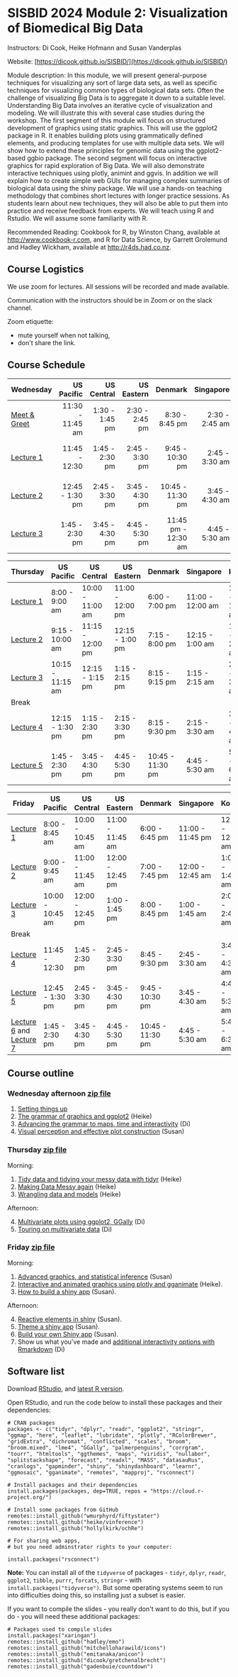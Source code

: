 # SISBID 2024 Module 2: Visualization of Biomedical Big Data

Instructors: Di Cook, Heike Hofmann and Susan Vanderplas

Website: [https://dicook.github.io/SISBID/](https://dicook.github.io/SISBID/)

Module description: In this module, we will present general-purpose techniques for visualizing any sort of large data sets, 
as well as specific techniques for visualizing common types of biological data sets. Often the challenge of visualizing Big Data 
is to aggregate it down to a suitable level. Understanding Big Data involves an iterative cycle of visualization and modeling. 
We will illustrate this with several case studies during the workshop. The first segment of this module will focus on structured 
development of graphics using static graphics. This will use the ggplot2 package in R. It enables building plots using 
grammatically defined elements, and producing templates for use with multiple data sets. We will show how to extend these 
principles for genomic data using the ggplot2-based ggbio package. The second segment will focus on interactive graphics 
for rapid exploration of Big Data. We will also demonstrate interactive techniques using plotly, animint and ggvis. In addition 
we will explain how to create simple web GUIs for managing complex summaries of biological data using the shiny package. 
We will use a hands-on teaching methodology that combines short lectures with longer practice sessions. As students learn about 
new techniques, they will also be able to put them into practice and receive feedback from experts. We will teach using R and Rstudio. 
We will assume some familiarity with R.

Recommended Reading: Cookbook for R, by Winston Chang, available at <http://www.cookbook-r.com>, and R for Data Science, by Garrett Grolemund and Hadley Wickham, available at <http://r4ds.had.co.nz>.

## Course Logistics

We use zoom for lectures. All sessions will be recorded and made available. 

Communication with the instructors should be in Zoom or on the slack channel. 

Zoom etiquette: 

- mute yourself when not talking, 
- don't share the link. 

## Course Schedule


| Wednesday                                                                        | US Pacific          | US Central | US Eastern       | Denmark          |  Singapore        | Korea            | Melbourne |
|---------|--------:|--------:|--------:|--------:|--------:|--------:|--------:|
| [Meet & Greet](https://dicook.github.io/SISBID/slides/0-preamble/index.html)  | 11:30 - 11:45 am |          1:30 - 1:45 pm | 2:30 - 2:45 pm |   8:30 - 8:45 pm | 2:30 - 2:45 am | 3:30 - 3:45 am | 4:30 - 4:45 am |
| [Lecture 1](https://dicook.github.io/SISBID/slides/1.1-ggplot/index.html)     |    11:45 - 12:30 |          1:45 - 2:30 pm | 2:45 - 3:30 pm |   9:45 - 10:30 pm | 2:45 - 3:30 am | 3:45 - 4:30 am | 4:45 - 5:30 am |
| [Lecture 2](https://dicook.github.io/SISBID/slides/1.2-ggplot-adv/index.html) |  12:45 - 1:30 pm |          2:45 - 3:30 pm | 3:45 - 4:30 pm |  10:45 - 11:30 pm | 3:45 - 4:30 am | 4:45 - 5:30 am | 5:45 - 6:30 am |
| [Lecture 3](https://dicook.github.io/SISBID/slides/1.3-perception/index.html) |   1:45 - 2:30 pm |          3:45 - 4:30 pm | 4:45 - 5:30 pm | 11:45 pm - 12:30 am | 4:45 - 5:30 am | 5:45 - 6:30 am | 6:45 - 7:30 am |

| Thursday                                                                       | US Pacific          | US Central | US Eastern       | Denmark          |  Singapore        | Korea            | Melbourne |
|---------|---------|---------|---------|---------|----------|---------|---------|
| [Lecture 1](https://dicook.github.io/SISBID/slides/2.1-tidyr/index.html)        | 8:00 - 9:00 am   | 10:00 - 11:00 am        | 11:00 - 12:00 pm | 6:00 - 7:00 pm   | 11:00 - 12:00 am | 12:00 - 1:00 am | 1:00 - 2:00 am |
| [Lecture 2](https://dicook.github.io/SISBID/slides/2.2-messy-it-up/index.html)  | 9:15 - 10:00 am   | 11:15 - 12:00 pm        | 12:15 - 1:00 pm | 7:15 - 8:00 pm   | 12:15 - 1:00 am | 1:15 - 2:00 am   | 2:15 - 3:00 am |
| [Lecture 3](https://dicook.github.io/SISBID/slides/2.3-wrangling/index.html)    | 10:15 - 11:15 am | 12:15 - 1:15 pm        | 1:15 - 2:15 pm   | 8:15 - 9:15 pm   | 1:15 - 2:15 am   | 2:15 - 3:15 am   | 3:15 - 4:15 am |
| Break                                                                           |                  |                         |                  |                  |                  |                  |                |
| [Lecture 4](https://dicook.github.io/SISBID/slides/2.4-mvplot/index.html)       | 12:15 - 1:30 pm    | 1:15 - 2:30 pm          | 2:15 - 3:30 pm   | 8:15 - 9:30 pm   | 2:15 - 3:30 am   | 3:15 - 4:30 am   | 4:15 - 5:30 pm |
| [Lecture 5](https://dicook.github.io/SISBID/slides/2.5-mvplot-tour/index.html) | 1:45 - 2:30 pm   | 3:45 - 4:30 pm          | 4:45 - 5:30 pm   | 10:45 - 11:30 pm | 4:45 - 5:30 am   | 5:45 - 6:30 am   | 6:45 - 7:30 am |


| Friday                                                                        | US Pacific          | US Central | US Eastern       | Denmark          |  Singapore        | Korea            | Melbourne |
|---------|---------|---------|---------|---------|----------|---------|---------|
| [Lecture 1](https://dicook.github.io/SISBID/slides/2.6-adv-graphics/index.html)        | 8:00 - 8:45 am   | 10:00 - 10:45 am        | 11:00 - 11:45 am | 6:00 - 6:45 pm   | 11:00 - 11:45 pm | 12:00 - 12:45 am | 1:00 - 1:45 am |
| [Lecture 2](https://dicook.github.io/SISBID/slides/3.1-interactive-plots/index.html)  | 9:00 - 9:45 am   | 11:00 - 11:45 am        | 12:00 - 12:45 pm | 7:00 - 7:45 pm   | 12:00 - 12:45 am | 1:00 - 1:45 am   | 2:00 - 2:45 am |
| [Lecture 3](https://dicook.github.io/SISBID/slides/3.2-shiny-apps/index.html)    | 10:00 - 10:45 am | 12:00 - 12:45 pm        | 1:00 - 1:45 pm   | 8:00 - 8:45 pm   | 1:00 - 1:45 am   | 2:00 - 2:45 am   | 3:00 - 3:45 am |
| Break                                                                           |                  |                         |                  |                  |                  |                  |                |
| [Lecture 4](https://dicook.github.io/SISBID/slides/3.3-shiny-reactivity/index.html)       | 11:45 - 12:30    | 1:45 - 2:30 pm          | 2:45 - 3:30 pm   | 8:45 - 9:30 pm   | 2:45 - 3:30 am   | 3:45 - 4:30 am   | 4:45 - 5:30 pm |
| [Lecture 5](https://dicook.github.io/SISBID/slides/3.4-theme_a_shiny_app/index.html)  | 12:45 - 1:30 pm  | 2:45 - 3:30 pm          | 3:45 - 4:30 pm   | 9:45 - 10:30 pm  | 3:45 - 4:30 am   | 4:45 - 5:30 am   | 5:45 - 6:30 am |
| [Lecture 6](https://dicook.github.io/SISBID/slides/3.5-build_a_shiny_app/index.html) and [Lecture 7](https://dicook.github.io/SISBID/slides/3.6-make_your_own_interactive_document/index.html) | 1:45 - 2:30 pm   | 3:45 - 4:30 pm          | 4:45 - 5:30 pm   | 10:45 - 11:30 pm | 4:45 - 5:30 am   | 5:45 - 6:30 am   | 6:45 - 7:30 am |


## Course outline

### Wednesday afternoon [zip file](SISBID_day1.zip)

1.  [Setting things
    up](https://dicook.github.io/SISBID/slides/0-preamble/index.html)
2.  [The grammar of graphics and
    ggplot2](https://dicook.github.io/SISBID/slides/1.1-ggplot/index.html)
    (Heike)
3.  [Advancing the grammar to maps, time and
    interactivity](https://dicook.github.io/SISBID/slides/1.2-ggplot-adv/index.html)
    (Di)
4.  [Visual perception and effective plot
    construction](https://dicook.github.io/SISBID/slides/1.3-perception/index.html)
    (Susan)

### Thursday [zip file](SISBID_day2.zip)

Morning:

1.  [Tidy data and tidying your messy data with
    tidyr](https://dicook.github.io/SISBID/slides/2.1-tidyr/index.html)
    (Heike)
2.  [Making Data Messy
    again](https://dicook.github.io/SISBID/slides/2.2-messy-it-up/index.html)
    (Heike)
3.  [Wrangling data and
    models](https://dicook.github.io/SISBID/slides/2.3-wrangling/index.html)
    (Heike)

Afternoon:

4.  [Multivariate plots using ggplot2,
    GGally](https://dicook.github.io/SISBID/slides/2.4-mvplot/index.html)
    (Di)
5.  [Touring on multivariate
    data](https://dicook.github.io/SISBID/slides/2.5-mvplot-tour/index.html)
    (Di)

### Friday [zip file](SISBID_day3.zip)

Morning:


1.  [Advanced graphics, and statistical
    inference](https://dicook.github.io/SISBID/slides/2.6-adv-graphics/index.html)
    (Susan)
2.  [Interactive and animated graphics using plotly and
    gganimate](https://dicook.github.io/SISBID/slides/3.1-interactive-plots/index.html)
    (Heike).
3.  [How to build a shiny
    app](https://dicook.github.io/SISBID/slides/3.2-shiny-apps/index.html)
    (Susan).


Afternoon:

4.  [Reactive elements in
    shiny](https://dicook.github.io/SISBID/slides/3.3-shiny-reactivity/index.html)
    (Susan).
5. [Theme a shiny app](https://dicook.github.io/SISBID/slides/3.4-theme_a_shiny_app/) (Susan).
6. [Build your own Shiny app](https://dicook.github.io/SISBID/slides/3.5-build_a_shiny_app/) (Susan). 
7. Show us what you've made and [additional interactivity options with Rmarkdown](https://dicook.github.io/SISBID/slides/3.6-make_your_own_interactive_document/) (Di)

## Software list

Download [RStudio](https://www.rstudio.com/products/rstudio/download/), and [latest R version](https://cran.r-project.org).

Open RStudio, and run the code below to install these packages and their dependencies:

```
# CRAN packages
packages <- c("tidyr", "dplyr", "readr", "ggplot2", "stringr", "ggmap", "here", "leaflet", "lubridate", "plotly", "RColorBrewer", "gridExtra", "dichromat", "conflicted", "scales", "broom", "broom.mixed", "lme4", "GGally", "palmerpenguins", "corrgram", "tourr", "htmltools", "ggthemes", "maps", "viridis", "nullabor", "splitstackshape", "forecast", "readxl", "MASS", "datasauRus", "cranlogs", "gapminder", "shiny", "shinydashboard", "learnr", "ggmosaic", "gganimate", "remotes", "mapproj", "rsconnect")

# Install packages and their dependencies
install.packages(packages, dep=TRUE, repos = "https://cloud.r-project.org/")

# Install some packages from GitHub 
remotes::install_github("wmurphyrd/fiftystater")
remotes::install_github("heike/vinference")
remotes::install_github("hollylkirk/ochRe")

# For sharing web apps, 
# but you need adminstrator rights to your computer:

install.packages("rsconnect")
```

**Note:** You can install all of the `tidyverse` of packages - `tidyr`, `dplyr`, `readr`, `ggplot2`, `tibble`, `purrr`, `forcats`, `stringr` - with `install.packages("tidyverse")`. But some operating systems seem to run into difficulties doing this, so installing just a subset is easier. 

If you want to compile the slides - you really don't want to do this, but if you do - you will need these additional packages:

```
# Packages used to compile slides
install.packages("xaringan")
remotes::install_github("hadley/emo")
remotes::install_github("mitchelloharawild/icons")
remotes::install_github("emitanaka/anicon")
remotes::install_github("dicook/gretchenalbrecht")
remotes::install_github("gadenbuie/countdown")
```
